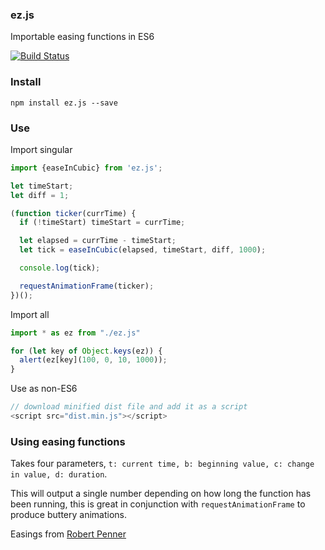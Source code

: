 ### ez.js

Importable easing functions in ES6

[![Build Status](https://travis-ci.org/jaxgeller/ez.js.svg?branch=master)](https://travis-ci.org/jaxgeller/ez.js)


### Install

`npm install ez.js --save`


### Use

Import singular

```javascript
import {easeInCubic} from 'ez.js';

let timeStart;
let diff = 1;

(function ticker(currTime) {
  if (!timeStart) timeStart = currTime;

  let elapsed = currTime - timeStart;
  let tick = easeInCubic(elapsed, timeStart, diff, 1000);

  console.log(tick);

  requestAnimationFrame(ticker);
})();
```

Import all

```javascript
import * as ez from "./ez.js"

for (let key of Object.keys(ez)) {
  alert(ez[key](100, 0, 10, 1000));
}
```

Use as non-ES6

```javascript
// download minified dist file and add it as a script
<script src="dist.min.js"></script>
```

### Using easing functions

Takes four parameters, `t: current time, b: beginning value, c: change in value, d: duration`.

This will output a single number depending on how long the function has been running, this is great in conjunction with `requestAnimationFrame` to produce buttery animations.


Easings from [Robert Penner](http://robertpenner.com/easing_terms_of_use.html)
